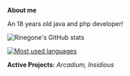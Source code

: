 **About me**

An 18 years old java and php developer!

![Rinegone's GitHub stats](https://github-readme-stats.vercel.app/api?username=Rinegone&show_icons=true&theme=dark)

[![Most used languages](https://github-readme-stats.vercel.app/api/top-langs/?username=Rinegone&layout=demo&theme=dark)](https://github.com/Rinegone/github-readme-stats)

**Active Projects:** *Arcadium, Insidious*
